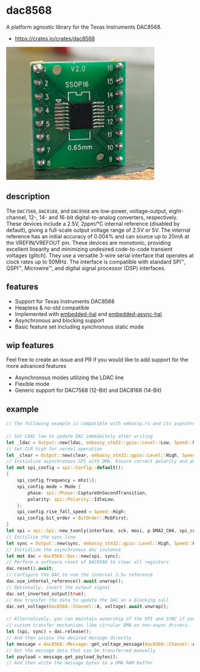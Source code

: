 # dac8568 

A platform agnostic library for the Texas Instruments DAC8568.

- https://crates.io/crates/dac8568

![dac8568](https://github.com/ostenning/images/blob/main/ssop16.png?raw=true)

## description

The `DAC7568`, `DAC8168`, and `DAC8568` are low-power, voltage-output, eight-channel, 12-, 14- and 16-bit digital-to-analog converters, respectively. These devices include a 2.5V, 2ppm/°C internal reference (disabled by default), giving a full-scale output voltage range of 2.5V or 5V. The internal reference has an initial accuracy of 0.004% and can source up to 20mA at the VREFIN/VREFOUT pin. These devices are monotonic, providing excellent linearity and minimizing undesired code-to-code transient voltages (glitch). They use a versatile 3-wire serial interface that operates at clock rates up to 50MHz. The interface is compatible with standard SPI™, QSPI™, Microwire™, and digital signal processor (DSP) interfaces.

## features

- Support for Texas Instruments DAC8568
- Heapless & no-std compatible
- Implemented with [embedded-hal](https://crates.io/crates/embedded-hal) and [embedded-async-hal](https://crates.io/crates/embedded-hal-async)
- Asynchronous and blocking support
- Basic feature set including synchronous static mode

## wip features

Feel free to create an issue and PR if you would like to add support for the more advanced features

- Asynchronous modes utilizing the LDAC line
- Flexible mode
- Generic support for DAC7568 (12-Bit) and DAC8168 (14-Bit)

## example

 
```rust
// The following example is compatible with embassy.rs and its asynchronous SPI

// Set LDAC low to update DAC immedaitely after writing
let _ldac = Output::new(ldac, embassy_stm32::gpio::Level::Low, Speed::Medium);
// Set CLR high for normal operation
let _clear = Output::new(clear, embassy_stm32::gpio::Level::High, Speed::Medium);
// Initialize asynchronous SPI with DMA. Ensure correct polarity and phase
let mut spi_config = spi::Config::default();
{
    spi_config.frequency = mhz(1);
    spi_config.mode = Mode {
        phase: spi::Phase::CaptureOnSecondTransition,
        polarity: spi::Polarity::IdleLow,
    };
    spi_config.rise_fall_speed = Speed::High;
    spi_config.bit_order = BitOrder::MsbFirst;
}
let spi = spi::Spi::new_txonly(interface, sck, mosi, p.DMA2_CH4, spi_config);
// Initilize the sync line
let sync = Output::new(sync, embassy_stm32::gpio::Level::High, Speed::High);
// Initialize the asynchronous dac instance
let mut dac = dac8568::Dac::new(spi, sync);
// Perform a software reset of DAC8568 to clear all registers
dac.reset().await;
// Configure the DAC to use the internal 2.5v reference
dac.use_internal_reference().await.unwrap();
// Optionally, invert the output signal
dac.set_inverted_output(true);
// Now transfer the data to update the DAC as a blocking call
dac.set_voltage(dac8568::Channel::A, voltage).await.unwrap();

// Alternatively, you can maintain ownership of the SPI and SYNC if you need to use
// custom transfer mechanisms like circular DMA on non-async drivers.
let (spi, sync) = dac.release();
// And then access the desired message directly
let message = dac8568::Message::get_voltage_message(dac8568::Channel::A, voltage, false);
// Get the message data that can be transferred manually
let payload = message.get_payload_bytes();
// And then write the message bytes to a DMA RAM buffer
```
